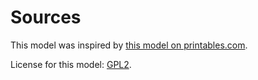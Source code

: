 # Sources
This model was inspired by [this model on printables.com](
https://www.printables.com/model/319001-under-table-drawer).

License for this model: [GPL2](
https://www.gnu.org/licenses/old-licenses/gpl-2.0.html).
